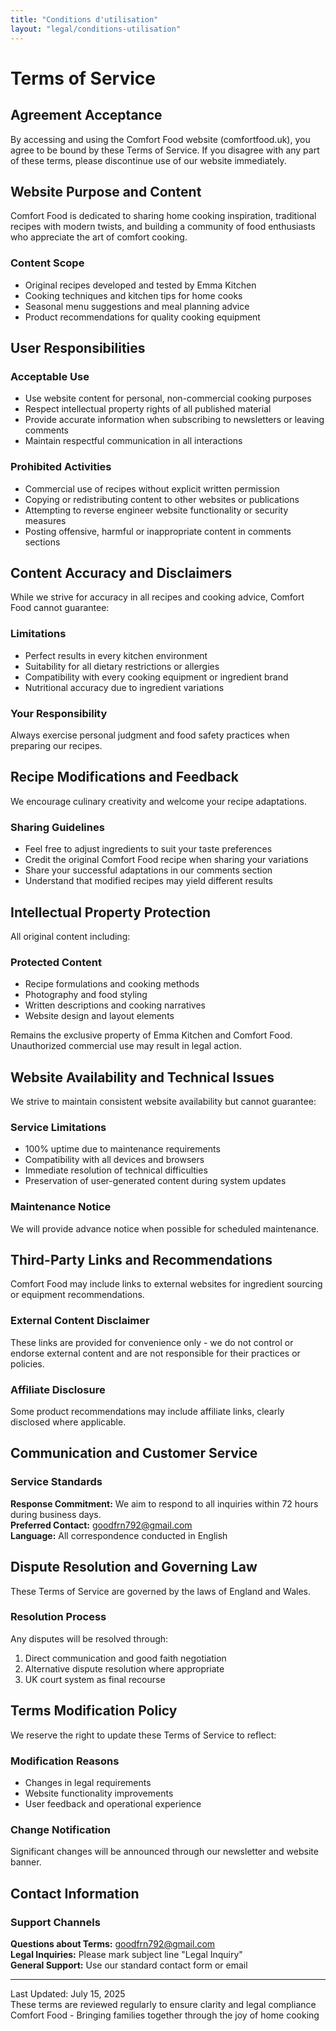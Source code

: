 ```yaml
---
title: "Conditions d'utilisation"
layout: "legal/conditions-utilisation"
---
```


# Terms of Service

## Agreement Acceptance

By accessing and using the Comfort Food website (comfortfood.uk), you agree to be bound by these Terms of Service. If you disagree with any part of these terms, please discontinue use of our website immediately.

## Website Purpose and Content

Comfort Food is dedicated to sharing home cooking inspiration, traditional recipes with modern twists, and building a community of food enthusiasts who appreciate the art of comfort cooking.

### Content Scope
- Original recipes developed and tested by Emma Kitchen
- Cooking techniques and kitchen tips for home cooks
- Seasonal menu suggestions and meal planning advice
- Product recommendations for quality cooking equipment

## User Responsibilities

### Acceptable Use
- Use website content for personal, non-commercial cooking purposes
- Respect intellectual property rights of all published material
- Provide accurate information when subscribing to newsletters or leaving comments
- Maintain respectful communication in all interactions

### Prohibited Activities
- Commercial use of recipes without explicit written permission
- Copying or redistributing content to other websites or publications
- Attempting to reverse engineer website functionality or security measures
- Posting offensive, harmful or inappropriate content in comments sections

## Content Accuracy and Disclaimers

While we strive for accuracy in all recipes and cooking advice, Comfort Food cannot guarantee:

### Limitations
- Perfect results in every kitchen environment
- Suitability for all dietary restrictions or allergies
- Compatibility with every cooking equipment or ingredient brand
- Nutritional accuracy due to ingredient variations

### Your Responsibility
Always exercise personal judgment and food safety practices when preparing our recipes.

## Recipe Modifications and Feedback

We encourage culinary creativity and welcome your recipe adaptations.

### Sharing Guidelines
- Feel free to adjust ingredients to suit your taste preferences
- Credit the original Comfort Food recipe when sharing your variations
- Share your successful adaptations in our comments section
- Understand that modified recipes may yield different results

## Intellectual Property Protection

All original content including:

### Protected Content
- Recipe formulations and cooking methods
- Photography and food styling
- Written descriptions and cooking narratives
- Website design and layout elements

Remains the exclusive property of Emma Kitchen and Comfort Food. Unauthorized commercial use may result in legal action.

## Website Availability and Technical Issues

We strive to maintain consistent website availability but cannot guarantee:

### Service Limitations
- 100% uptime due to maintenance requirements
- Compatibility with all devices and browsers
- Immediate resolution of technical difficulties
- Preservation of user-generated content during system updates

### Maintenance Notice
We will provide advance notice when possible for scheduled maintenance.

## Third-Party Links and Recommendations

Comfort Food may include links to external websites for ingredient sourcing or equipment recommendations.

### External Content Disclaimer
These links are provided for convenience only - we do not control or endorse external content and are not responsible for their practices or policies.

### Affiliate Disclosure
Some product recommendations may include affiliate links, clearly disclosed where applicable.

## Communication and Customer Service

### Service Standards
**Response Commitment:** We aim to respond to all inquiries within 72 hours during business days.  
**Preferred Contact:** goodfrn792@gmail.com  
**Language:** All correspondence conducted in English  

## Dispute Resolution and Governing Law

These Terms of Service are governed by the laws of England and Wales.

### Resolution Process
Any disputes will be resolved through:
1. Direct communication and good faith negotiation
2. Alternative dispute resolution where appropriate
3. UK court system as final recourse

## Terms Modification Policy

We reserve the right to update these Terms of Service to reflect:

### Modification Reasons
- Changes in legal requirements
- Website functionality improvements  
- User feedback and operational experience

### Change Notification
Significant changes will be announced through our newsletter and website banner.

## Contact Information

### Support Channels
**Questions about Terms:** goodfrn792@gmail.com  
**Legal Inquiries:** Please mark subject line "Legal Inquiry"  
**General Support:** Use our standard contact form or email

---

Last Updated: July 15, 2025  
These terms are reviewed regularly to ensure clarity and legal compliance  
Comfort Food - Bringing families together through the joy of home cooking